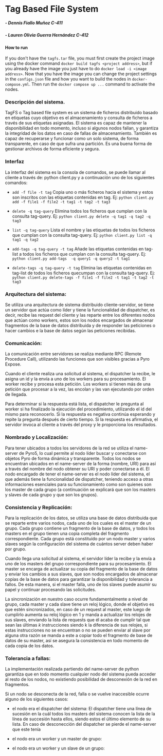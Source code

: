 # Tag Based File System

##### - Dennis Fiallo Muñoz C-411
##### - Lauren Olivia Guerra Hernández C-412

#### How to run

If you don't have the `tagfs.tar` file, you must first create the project image using the docker command `docker build tagfs <project address>`, but if you already have the image you just have to do `docker load -i <image address>`.
Now that you have the image you can change the project settings in the `configs.json` file and how you want to build the nodes in `docker-compose.yml`. Then run the `docker compose up ...` command to activate the nodes.



### Descripción del sistema.

TagFS o Tag based file system es un sistema de ficheros distribuido basado en etiquetas cuyo objetivo es el almacenamiento y consulta de ficheros a través de sus etiquetas asignadas.
El sistema es capaz de mantener la disponibilidad en todo momento, incluso si algunos nodos fallan, y garantiza la integridad de los datos en caso de fallas de almacenamiento. También es capaz de recuperarse y funcionar como un solo sistema, de forma transparente, en caso de que sufra una partición. Es una buena forma de gestionar archivos de forma eficiente y segura.

### Interfaz

La interfaz del sistema es la consola de comandos, se puede llamar al cliente a través de: python client.py y a continuación uno de los siguientes comandos:

- `add -f file -t tag`
  Copia uno o más ficheros hacia el sistema y estos son inscritos con las etiquetas contenidas en tag.
  Ej: `python client.py add -f file1 -f file2 -t tag1 -t tag2 -t tag3`

- `delete -q tag-query`
  Elimina todos los ficheros que cumplan con la consulta tag-query.
  Ej: `python client.py delete -q tag1 -q tag2 -q tag3`

- `list -q tag-query`
  Lista el nombre y las etiquetas de todos los ficheros que cumplan con
  la consulta tag-query.
  Ej: `python client.py list -q tag1 -q tag2`

- `add-tags -q tag-query -t tag`
  Añade las etiquetas contenidas en tag-list a todos los ficheros que cumplan con la consulta tag-query.
  Ej: `python client.py add-tags  -q query1 -q query2 -t tag1`

- `delete-tags -q tag-query -t tag`
  Elimina las etiquetas contenidas en tag-list de todos los ficheros quecumpan con la consulta tag-query.
  Ej: `python client.py delete-tags -f file1 -f file2 -t tag1 -t tag2 -t tag3`

### Arquitectura del sistema:

Se utiliza una arquitectura de sistema distribuido cliente-servidor, se tiene un servidor que actúa como líder y tiene la funcionalidad de dispatcher, es decir, recibe las request del cliente y las reparte entre los diferentes nodos que actúan como workers, estos son los nodos encargados de almacenar fragmentos de la base de datos distribuida y de responder las peticiones o hacer cambios e la base de datos según las peticiones recibidas.
 

### Comunicación:

La comunicación entre servidores se realiza mediante RPC (Remote Procedure Call), utilizando las funciones que son visibles gracias a Pyro Expose.

Cuando el cliente realiza una solicitud al sistema, el dispatcher la recibe, le asigna un id y la envía a uno de los workers para su procesamiento. El worker recibe y procesa esta petición. Los workers si tienen más de una petición que procesar a la vez, las encolan y las van ejecutando por orden de llegada.

Para determinar si la respuesta está lista, el dispatcher le pregunta al worker si ha finalizado la ejecución del procedimiento, utilizando el id del mismo para reconocerlo. Si la respuesta es negativa continúa esperando y repite la pregunta después de cierto tiempo. Si la respuesta es afirmativa, el servidor invoca al cliente a través del proxy y le proporciona los resultados.



### Nombrado y Localización:

Para tener ubicados a todos los servidores de la red se utiliza el name-server de Pyro5, lo cual permite al nodo líder buscar y conectarse con objetos Pyro de forma dinámica y transparente. Todos los nodos se encuentran ubicados en el name-server de la forma (nombre, URI) para así a través del nombre del nodo obtener su URI y poder conectarse a él. El nodo encargado de tener el name-server es el nodo líder del sistema, el que además tiene la funcionalidad de dispatcher, teniendo acceso a otras informaciones esenciales para su funcionamiento como son quienes son los master de cada grupo (a continuación se explicará que son los masters y slaves de cada grupo y que son los grupos).
<!-- 
En nuestro caso a excepción de la petición add que agrega un archivo al sistema y es enviado a un solo worker para ser guardado con sus correspondientes tags, todas las peticiones llaman a todos los -->


### Consistencia y Replicación:

Para la replicación de los datos, se utiliza una base de datos distribuida que se reparte entre varios nodos, cada uno de los cuales es el master de un grupo. Cada grupo contiene un fragmento de la base de datos, y todos los masters en el grupo tienen una copia completa del fragmento correspondiente. Cada grupo está constituído por un nodo master y varios slaves según la configuración del sistema de cuántos server deben haber por grupo.

Cuando llega una solicitud al sistema, el servidor líder la recibe y la envía a uno de los masters del grupo correspondiente para su procesamiento. El master se encarga de actualizar su copia del fragmento de la base de datos y enviar los cambios a sus slaves, que son nodos encargados de almacenar copias de la base de datos para garantizar la disponibilidad y tolerancia a fallos. De esta manera, si el master falla, uno de los slaves puede asumir su papel y continuar procesando las solicitudes.

La sincronización en nuestro caso ocurre fundamentalmente a nivel de grupo, cada master y cada slave tiene un reloj lógico, donde el objetivo es que estén sincronizados, en caso de un request al master, este luego de cumplirlo aumenta su reloj lógico en 1 y manda a actualizar los relojes de sus slaves, enviando la lista de requests que él acaba de cumplir tal que sean las últimas $k$ instrucciones siendo k la diferencia de sus relojes, si estas instrucciones no se encuentran o no se pueden enviar al slave por alguna otra razón se manda a este a copiar todo el fragmento de base de datos de su master, así se asegura la consistencia en todo momento de cada copia de los datos.

### Tolerancia a fallas:

La implementación realizada partiendo del name-server de python garantiza que en todo momento cualquier nodo del sistema pueda acceder al resto de los nodos, no existiendo posibilidad de desconexión de la red en fragmentos.


Si un nodo se desconecta de la red, falla o se vuelve inaccesible ocurre alguno de los siguientes casos:

- el nodo era el dispatcher del sistema:
El dispatcher tiene una línea de sucesión en la cuál todos los masters del sistema conocen la lista de la línea de succesión hasta ellos, siendo estos el último elemento de su lista. En caso de desconección del dispatcher se pierde el name-server que este tenía

- el nodo era un worker y un master de grupo:

- el nodo era un worker y un slave de un grupo:


